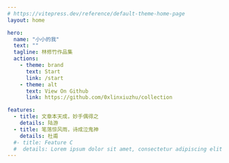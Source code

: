 ```yaml
---
# https://vitepress.dev/reference/default-theme-home-page
layout: home

hero:
  name: "小小的我"
  text: ""
  tagline: 林修竹作品集
  actions:
    - theme: brand
      text: Start
      link: /start
    - theme: alt
      text: View On Github
      link: https://github.com/0xlinxiuzhu/collection

features:
  - title: 文章本天成，妙手偶得之
    details: 陆游
  - title: 笔落惊风雨，诗成泣鬼神
    details: 杜甫
  #- title: Feature C
  #  details: Lorem ipsum dolor sit amet, consectetur adipiscing elit
---
```


